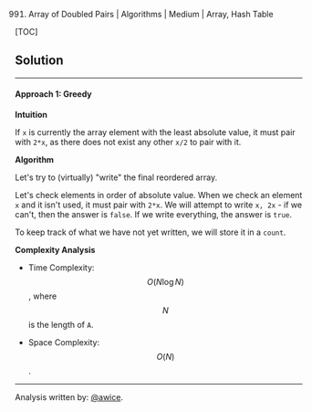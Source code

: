991. Array of Doubled Pairs | Algorithms | Medium | Array, Hash Table

[TOC]

## Solution
---
#### Approach 1: Greedy

**Intuition**

If `x` is currently the array element with the least absolute value, it must pair with `2*x`, as there does not exist any other `x/2` to pair with it.

**Algorithm**

Let's try to (virtually) "write" the final reordered array.

Let's check elements in order of absolute value.  When we check an element `x` and it isn't used, it must pair with `2*x`.  We will attempt to write `x, 2x` - if we can't, then the answer is `false`.  If we write everything, the answer is `true`.

To keep track of what we have not yet written, we will store it in a `count`.



**Complexity Analysis**

* Time Complexity:  $$O(N \log N)$$, where $$N$$ is the length of `A`.

* Space Complexity:  $$O(N)$$.




---


Analysis written by: [@awice](https://leetcode.com/awice).
